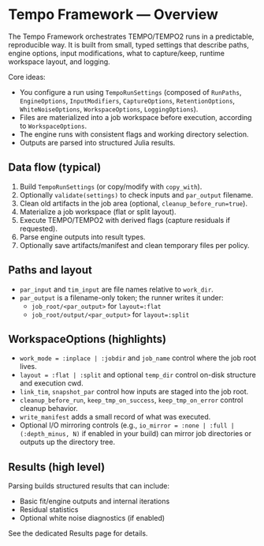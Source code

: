 # Tempo Framework — Overview

The Tempo Framework orchestrates TEMPO/TEMPO2 runs in a predictable, reproducible way.
It is built from small, typed settings that describe paths, engine options, input modifications,
what to capture/keep, runtime workspace layout, and logging.

Core ideas:
- You configure a run using `TempoRunSettings` (composed of `RunPaths`, `EngineOptions`,
  `InputModifiers`, `CaptureOptions`, `RetentionOptions`, `WhiteNoiseOptions`,
  `WorkspaceOptions`, `LoggingOptions`).
- Files are materialized into a job workspace before execution, according to `WorkspaceOptions`.
- The engine runs with consistent flags and working directory selection.
- Outputs are parsed into structured Julia results.

## Data flow (typical)
1. Build `TempoRunSettings` (or copy/modify with `copy_with`).
2. Optionally `validate(settings)` to check inputs and `par_output` filename.
3. Clean old artifacts in the job area (optional, `cleanup_before_run=true`).
4. Materialize a job workspace (flat or split layout).
5. Execute TEMPO/TEMPO2 with derived flags (capture residuals if requested).
6. Parse engine outputs into result types.
7. Optionally save artifacts/manifest and clean temporary files per policy.

## Paths and layout
- `par_input` and `tim_input` are file names relative to `work_dir`.
- `par_output` is a filename-only token; the runner writes it under:
  - `job_root/<par_output>` for `layout=:flat`
  - `job_root/output/<par_output>` for `layout=:split`

## WorkspaceOptions (highlights)
- `work_mode = :inplace | :jobdir` and `job_name` control where the job root lives.
- `layout = :flat | :split` and optional `temp_dir` control on-disk structure and execution cwd.
- `link_tim`, `snapshot_par` control how inputs are staged into the job root.
- `cleanup_before_run`, `keep_tmp_on_success`, `keep_tmp_on_error` control cleanup behavior.
- `write_manifest` adds a small record of what was executed.
- Optional I/O mirroring controls (e.g., `io_mirror = :none | :full | (:depth_minus, N)` if enabled in your build) can mirror job directories or outputs up the directory tree.

## Results (high level)
Parsing builds structured results that can include:
- Basic fit/engine outputs and internal iterations
- Residual statistics
- Optional white noise diagnostics (if enabled)

See the dedicated Results page for details.
